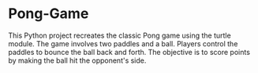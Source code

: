 # Pong-Game
This Python project recreates the classic Pong game using the turtle module. The game involves two paddles and a ball. Players control the paddles to bounce the ball back and forth. The objective is to score points by making the ball hit the opponent's side.
